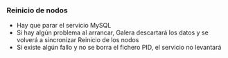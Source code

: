 ### Reinicio de nodos

* Hay que parar el servicio MySQL
* Si hay algún problema al arrancar, Galera descartará los datos y se volverá a sincronizar
Reinicio de los nodos
* Si existe algún fallo y no se borra el fichero PID, el servicio no levantará
